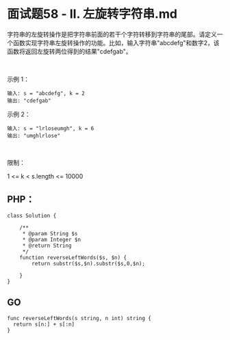 # 面试题58 - II. 左旋转字符串.md
字符串的左旋转操作是把字符串前面的若干个字符转移到字符串的尾部。请定义一个函数实现字符串左旋转操作的功能。比如，输入字符串"abcdefg"和数字2，该函数将返回左旋转两位得到的结果"cdefgab"。

 

示例 1：


```
输入: s = "abcdefg", k = 2
输出: "cdefgab"
```
示例 2：


```
输入: s = "lrloseumgh", k = 6
输出: "umghlrlose"
```
 

限制：

1 <= k < s.length <= 10000

## PHP：

```
class Solution {

    /**
     * @param String $s
     * @param Integer $n
     * @return String
     */
    function reverseLeftWords($s, $n) {
        return substr($s,$n).substr($s,0,$n);

    }
}
```
## GO

```
func reverseLeftWords(s string, n int) string {
  return s[n:] + s[:n]
}
```
